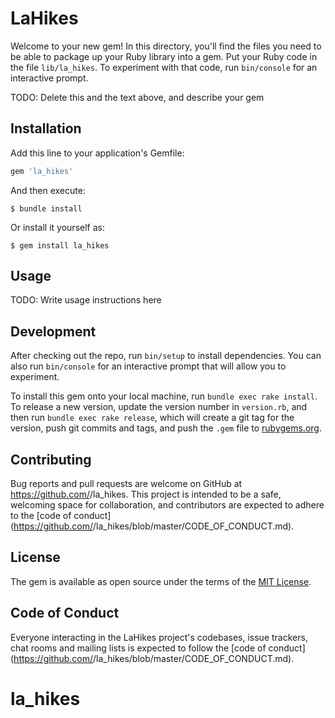 # LaHikes

Welcome to your new gem! In this directory, you'll find the files you need to be able to package up your Ruby library into a gem. Put your Ruby code in the file `lib/la_hikes`. To experiment with that code, run `bin/console` for an interactive prompt.

TODO: Delete this and the text above, and describe your gem

## Installation

Add this line to your application's Gemfile:

```ruby
gem 'la_hikes'
```

And then execute:

    $ bundle install

Or install it yourself as:

    $ gem install la_hikes

## Usage

TODO: Write usage instructions here

## Development

After checking out the repo, run `bin/setup` to install dependencies. You can also run `bin/console` for an interactive prompt that will allow you to experiment.

To install this gem onto your local machine, run `bundle exec rake install`. To release a new version, update the version number in `version.rb`, and then run `bundle exec rake release`, which will create a git tag for the version, push git commits and tags, and push the `.gem` file to [rubygems.org](https://rubygems.org).

## Contributing

Bug reports and pull requests are welcome on GitHub at https://github.com/<github username>/la_hikes. This project is intended to be a safe, welcoming space for collaboration, and contributors are expected to adhere to the [code of conduct](https://github.com/<github username>/la_hikes/blob/master/CODE_OF_CONDUCT.md).


## License

The gem is available as open source under the terms of the [MIT License](https://opensource.org/licenses/MIT).

## Code of Conduct

Everyone interacting in the LaHikes project's codebases, issue trackers, chat rooms and mailing lists is expected to follow the [code of conduct](https://github.com/<github username>/la_hikes/blob/master/CODE_OF_CONDUCT.md).
# la_hikes
